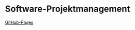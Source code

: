 
# Software-Projektmanagement

[GitHub-Pages](https://rleikam.github.io/SW-PM-WS2018-Gruppe_1_4-3/)

